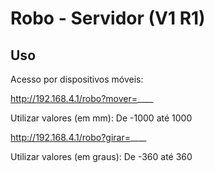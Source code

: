 # Robo - Servidor (V1 R1)

## Uso

Acesso por dispositivos móveis:

http://192.168.4.1/robo?mover=____

Utilizar valores (em mm):
 De -1000 até 1000
 
http://192.168.4.1/robo?girar=____

Utilizar valores (em graus):
 De -360 até 360
